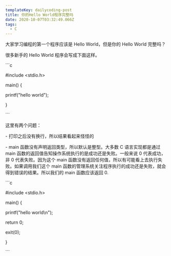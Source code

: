 ```yaml
---
templateKey: dailycoding-post
title: 你的Hello World程序完整吗
date: 2020-10-07T03:32:49.066Z
tags:
  - C
---
```

大家学习编程的第一个程序应该是 Hello World，但是你的 Hello World 完整吗？

很多新手的 Hello World 程序会写成下面这样。



\`\``c

\#include <stdio.h>



main() {

printf("hello world");

}

\`\``

这里有两个问题：

\- 打印之后没有换行，所以结果看起来怪怪的

\- main 函数没有声明返回类型，所以默认是整型。大多数 C 语言实现都是通过 main 函数的返回值告知操作系统执行的是成功还是失败。一般来说 0 代表成功，非 0 代表失败。因为这个 main 函数没有返回任何值，所以有可能看上去执行失败。如果调用我们这个 main 函数的管理系统关注程序执行的成功还是失败，就会得到错误的结果。所以我们的 main 函数应该返回 0.



\`\``c

\#include <stdio.h>



main() {

printf("hello world\n");

return 0;

exit(0);

}

\`\``